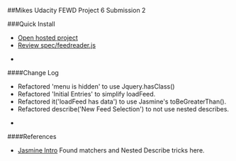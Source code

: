 ##Mikes Udacity FEWD Project 6
Submission 2

###Quick Install
* [Open hosted project](http://mrmikeesc99.github.io/Udacity-Project_6/)
* [Review spec/feedreader.js](https://github.com/mrmikeeSC99/Udacity-Project_6/blob/master/jasmine/spec/feedreader.js)

-
####Change Log
* Refactored 'menu is hidden' to use Jquery.hasClass()
* Refactored 'Initial Entries' to simplify loadFeed.
* Refactored it('loadFeed has data') to use Jasmine's toBeGreaterThan().
* Refactored describe('New Feed Selection') to not use nested describes.

-
####References
* [Jasmine Intro](http://jasmine.github.io/2.0/introduction.html) Found matchers and Nested Describe tricks here.

